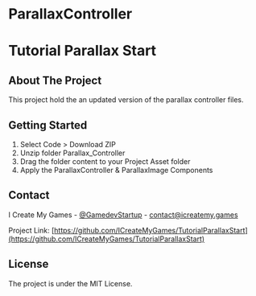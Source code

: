 # ParallaxController
# Tutorial Parallax Start

<!-- ABOUT THE PROJECT -->
## About The Project

This project hold the an updated version of the parallax controller files.
<!--A detailed how-to can be found on YouTube:-->

## Getting Started

1. Select Code > Download ZIP
2. Unzip folder Parallax_Controller
3. Drag the folder content to your Project Asset folder 
4. Apply the ParallaxController & ParallaxImage Components

## Contact

I Create My Games - [@GamedevStartup](https://twitter.com/GamedevStartup) - contact@icreatemy.games

Project Link: [https://github.com/ICreateMyGames/TutorialParallaxStart](https://github.com/ICreateMyGames/TutorialParallaxStart)

<!-- LICENSE -->
## License

The project is under the MIT License.
